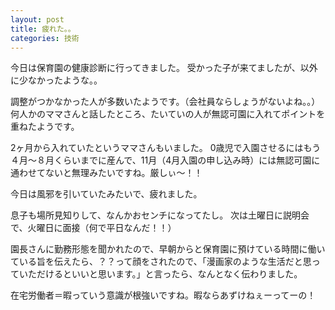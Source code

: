 ```yaml
---
layout: post
title: 疲れた。。
categories: 技術
---
```


今日は保育園の健康診断に行ってきました。
受かった子が来てましたが、以外に少なかったような。。

調整がつかなかった人が多数いたようです。（会社員ならしょうがないよね。。）
何人かのママさんと話したところ、たいていの人が無認可園に入れてポイントを重ねたようです。

2ヶ月から入れていたというママさんもいました。
0歳児で入園させるにはもう４月～８月くらいまでに産んで、11月（4月入園の申し込み時）には無認可園に通わせてないと無理みたいですね。厳しぃ～！！

今日は風邪を引いていたみたいで、疲れました。

息子も場所見知りして、なんかおセンチになってたし。
次は土曜日に説明会で、火曜日に面接（何で平日なんだ！！）

園長さんに勤務形態を聞かれたので、早朝からと保育園に預けている時間に働いている旨を伝えたら、？？って顔をされたので、「漫画家のような生活だと思っていただけるといいと思います。」と言ったら、なんとなく伝わりました。

在宅労働者＝暇っていう意識が根強いですね。暇ならあずけねぇーってーの！
